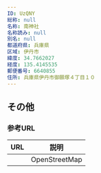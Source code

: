 ```yaml
---
ID: UzQNY
総称: null
名称: 南神社
名称読み: null
別名: null
都道府県: 兵庫県
区域: 伊丹市
緯度: 34.7662027
経度: 135.4145535
郵便番号: 6640855
住所: 兵庫県伊丹市御願塚４丁目１０
---
```


## その他

### 参考URL

| URL | 説明          |
| --- | ------------- |
|     | OpenStreetMap |
